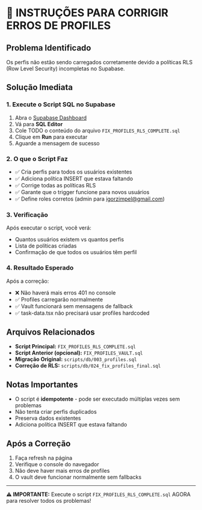 # 🚨 INSTRUÇÕES PARA CORRIGIR ERROS DE PROFILES

## Problema Identificado
Os perfis não estão sendo carregados corretamente devido a políticas RLS (Row Level Security) incompletas no Supabase.

## Solução Imediata

### 1. Execute o Script SQL no Supabase

1. Abra o [Supabase Dashboard](https://supabase.com/dashboard)
2. Vá para **SQL Editor**
3. Cole TODO o conteúdo do arquivo `FIX_PROFILES_RLS_COMPLETE.sql`
4. Clique em **Run** para executar
5. Aguarde a mensagem de sucesso

### 2. O que o Script Faz

- ✅ Cria perfis para todos os usuários existentes
- ✅ Adiciona política INSERT que estava faltando
- ✅ Corrige todas as políticas RLS
- ✅ Garante que o trigger funcione para novos usuários
- ✅ Define roles corretos (admin para igorzimpel@gmail.com)

### 3. Verificação

Após executar o script, você verá:
- Quantos usuários existem vs quantos perfis
- Lista de políticas criadas
- Confirmação de que todos os usuários têm perfil

### 4. Resultado Esperado

Após a correção:
- ❌ Não haverá mais erros 401 no console
- ✅ Profiles carregarão normalmente
- ✅ Vault funcionará sem mensagens de fallback
- ✅ task-data.tsx não precisará usar profiles hardcoded

## Arquivos Relacionados

- **Script Principal:** `FIX_PROFILES_RLS_COMPLETE.sql`
- **Script Anterior (opcional):** `FIX_PROFILES_VAULT.sql`
- **Migração Original:** `scripts/db/003_profiles.sql`
- **Correção de RLS:** `scripts/db/024_fix_profiles_final.sql`

## Notas Importantes

- O script é **idempotente** - pode ser executado múltiplas vezes sem problemas
- Não tenta criar perfis duplicados
- Preserva dados existentes
- Adiciona política INSERT que estava faltando

## Após a Correção

1. Faça refresh na página
2. Verifique o console do navegador
3. Não deve haver mais erros de profiles
4. O vault deve funcionar normalmente sem fallbacks

---

**⚠️ IMPORTANTE:** Execute o script `FIX_PROFILES_RLS_COMPLETE.sql` AGORA para resolver todos os problemas!
